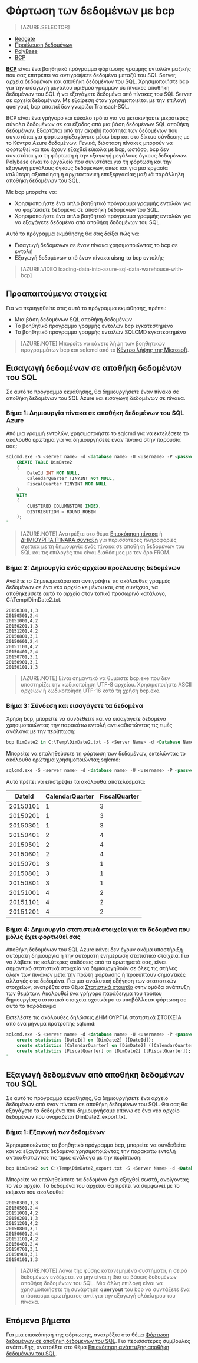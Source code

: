 <properties
   pageTitle="Χρήση bcp για τη φόρτωση δεδομένων στο SQL Data Warehouse | Microsoft Azure"
   description="Μάθετε τι bcp είναι και πώς να το χρησιμοποιήσετε για τα δεδομένα αποταμίευσης σενάρια."
   services="sql-data-warehouse"
   documentationCenter="NA"
   authors="twounder"
   manager="barbkess"
   editor=""/>

<tags
   ms.service="sql-data-warehouse"
   ms.devlang="NA"
   ms.topic="get-started-article"
   ms.tgt_pltfrm="NA"
   ms.workload="data-services"
   ms.date="10/10/2016"
   ms.author="mausher;barbkess;sonyama"/>


# <a name="load-data-with-bcp"></a>Φόρτωση των δεδομένων με bcp

> [AZURE.SELECTOR]
- [Redgate](sql-data-warehouse-load-with-redgate.md)  
- [Προέλευση δεδομένων](sql-data-warehouse-get-started-load-with-azure-data-factory.md)  
- [PolyBase](sql-data-warehouse-get-started-load-with-polybase.md)  
- [BCP](sql-data-warehouse-load-with-bcp.md)


**[BCP][]** είναι ένα βοηθητικό πρόγραμμα φόρτωσης γραμμής εντολών μαζικής που σας επιτρέπει να αντιγράψετε δεδομένα μεταξύ του SQL Server, αρχεία δεδομένων και αποθήκη δεδομένων του SQL. Χρησιμοποιήστε bcp για την εισαγωγή μεγάλου αριθμού γραμμών σε πίνακες αποθήκη δεδομένων του SQL ή να εξαγάγετε δεδομένα από πίνακες του SQL Server σε αρχεία δεδομένων. Με εξαίρεση όταν χρησιμοποιείται με την επιλογή queryout, bcp απαιτεί δεν γνωρίζει Transact-SQL.

BCP είναι ένα γρήγορο και εύκολο τρόπο για να μετακινήσετε μικρότερες σύνολα δεδομένων σε και έξοδος από μια βάση δεδομένων SQL αποθήκη δεδομένων. Εξαρτάται από την ακριβή ποσότητα των δεδομένων που συνιστάται για φόρτωση/εξαγάγετε μέσω bcp και στο δίκτυο σύνδεσης με το Κέντρο Azure δεδομένων.  Γενικά, διάσταση πίνακες μπορούν να φορτωθεί και που έχουν εξαχθεί εύκολα με bcp, ωστόσο, bcp δεν συνιστάται για τη φόρτωση ή την εξαγωγή μεγάλους όγκους δεδομένων.  Polybase είναι το εργαλείο που συνιστάται για τη φόρτωση και την εξαγωγή μεγάλους όγκους δεδομένων, όπως και για μια εργασία καλύτερη αξιοποίηση η αρχιτεκτονική επεξεργασίας μαζικά παράλληλη αποθήκη δεδομένων του SQL.

Με bcp μπορείτε να:

- Χρησιμοποιήστε ένα απλό βοηθητικό πρόγραμμα γραμμής εντολών για να φορτώσετε δεδομένα σε αποθήκη δεδομένων του SQL.
- Χρησιμοποιήστε ένα απλό βοηθητικό πρόγραμμα γραμμής εντολών για να εξαγάγετε δεδομένα από αποθήκη δεδομένων του SQL.

Αυτό το πρόγραμμα εκμάθησης θα σας δείξει πώς να:

- Εισαγωγή δεδομένων σε έναν πίνακα χρησιμοποιώντας το bcp σε εντολή
- Εξαγωγή δεδομένων από έναν πίνακα uisng το bcp εντολής

>[AZURE.VIDEO loading-data-into-azure-sql-data-warehouse-with-bcp]

## <a name="prerequisites"></a>Προαπαιτούμενα στοιχεία

Για να περιηγηθείτε στις αυτό το πρόγραμμα εκμάθησης, πρέπει:

- Μια βάση δεδομένων SQL αποθήκη δεδομένων
- Το βοηθητικό πρόγραμμα γραμμής εντολών bcp εγκατεστημένο
- Το βοηθητικό πρόγραμμα γραμμής εντολών SQLCMD εγκατεστημένο

>[AZURE.NOTE] Μπορείτε να κάνετε λήψη των βοηθητικών προγραμμάτων bcp και sqlcmd από το [Κέντρο λήψης της Microsoft][].

## <a name="import-data-into-sql-data-warehouse"></a>Εισαγωγή δεδομένων σε αποθήκη δεδομένων του SQL

Σε αυτό το πρόγραμμα εκμάθησης, θα δημιουργήσετε έναν πίνακα σε αποθήκη δεδομένων του SQL Azure και εισαγωγή δεδομένων σε πίνακα.

### <a name="step-1-create-a-table-in-azure-sql-data-warehouse"></a>Βήμα 1: Δημιουργία πίνακα σε αποθήκη δεδομένων του SQL Azure

Από μια γραμμή εντολών, χρησιμοποιήστε το sqlcmd για να εκτελέσετε το ακόλουθο ερώτημα για να δημιουργήσετε έναν πίνακα στην παρουσία σας:

```sql
sqlcmd.exe -S <server name> -d <database name> -U <username> -P <password> -I -Q "
    CREATE TABLE DimDate2
    (
        DateId INT NOT NULL,
        CalendarQuarter TINYINT NOT NULL,
        FiscalQuarter TINYINT NOT NULL
    )
    WITH
    (
        CLUSTERED COLUMNSTORE INDEX,
        DISTRIBUTION = ROUND_ROBIN
    );
"
```

>[AZURE.NOTE] Ανατρέξτε στο θέμα [Επισκόπηση πίνακα][] ή [ΔΗΜΙΟΥΡΓΊΑ ΠΊΝΑΚΑ σύνταξη][] για περισσότερες πληροφορίες σχετικά με τη δημιουργία ενός πίνακα σε αποθήκη δεδομένων του SQL και τις επιλογές που είναι διαθέσιμες με τον όρο FROM.

### <a name="step-2-create-a-source-data-file"></a>Βήμα 2: Δημιουργία ενός αρχείου προέλευσης δεδομένων

Ανοίξτε το Σημειωματάριο και αντιγράψτε τις ακόλουθες γραμμές δεδομένων σε ένα νέο αρχείο κειμένου και, στη συνέχεια, να αποθηκεύσετε αυτό το αρχείο στον τοπικό προσωρινό κατάλογο, C:\Temp\DimDate2.txt.

```
20150301,1,3
20150501,2,4
20151001,4,2
20150201,1,3
20151201,4,2
20150801,3,1
20150601,2,4
20151101,4,2
20150401,2,4
20150701,3,1
20150901,3,1
20150101,1,3
```

> [AZURE.NOTE] Είναι σημαντικό να θυμάστε bcp.exe που δεν υποστηρίζει την κωδικοποίηση UTF-8 αρχείου. Χρησιμοποιήστε ASCII αρχείων ή κωδικοποίηση UTF-16 κατά τη χρήση bcp.exe.

### <a name="step-3-connect-and-import-the-data"></a>Βήμα 3: Σύνδεση και εισαγάγετε τα δεδομένα
Χρήση bcp, μπορείτε να συνδεθείτε και να εισαγάγετε δεδομένα χρησιμοποιώντας την παρακάτω εντολή αντικαθιστώντας τις τιμές ανάλογα με την περίπτωση:

```sql
bcp DimDate2 in C:\Temp\DimDate2.txt -S <Server Name> -d <Database Name> -U <Username> -P <password> -q -c -t  ','
```

Μπορείτε να επαληθεύσετε τη φόρτωση των δεδομένων, εκτελώντας το ακόλουθο ερώτημα χρησιμοποιώντας sqlcmd:

```sql
sqlcmd.exe -S <server name> -d <database name> -U <username> -P <password> -I -Q "SELECT * FROM DimDate2 ORDER BY 1;"
```

Αυτό πρέπει να επιστρέψει τα ακόλουθα αποτελέσματα:

DateId |CalendarQuarter |FiscalQuarter
----------- |--------------- |-------------
20150101 |1 |3
20150201 |1 |3
20150301 |1 |3
20150401 |2 |4
20150501 |2 |4
20150601 |2 |4
20150701 |3 |1
20150801 |3 |1
20150801 |3 |1
20151001 |4 |2
20151101 |4 |2
20151201 |4 |2

### <a name="step-4-create-statistics-on-your-newly-loaded-data"></a>Βήμα 4: Δημιουργία στατιστικά στοιχεία για τα δεδομένα που μόλις έχει φορτωθεί σας

Αποθήκη δεδομένων του SQL Azure κάνει δεν έχουν ακόμα υποστήριξη αυτόματη δημιουργία ή την αυτόματη ενημέρωση στατιστικά στοιχεία. Για να λάβετε τις καλύτερες επιδόσεις από τα ερωτήματά σας, είναι σημαντικό στατιστικά στοιχεία να δημιουργηθούν σε όλες τις στήλες όλων των πινάκων μετά την πρώτη φόρτωσης ή προκύπτουν σημαντικές αλλαγές στα δεδομένα. Για μια αναλυτική εξήγηση των στατιστικών στοιχείων, ανατρέξτε στο θέμα [Στατιστικά στοιχεία][] στην ομάδα ανάπτυξη των θεμάτων. Ακολουθεί ένα γρήγορο παράδειγμα του τρόπου δημιουργίας στατιστικά στοιχεία σχετικά με το υποβάλλεται φόρτωση σε αυτό το παράδειγμα

Εκτελέστε τις ακόλουθες δηλώσεις ΔΗΜΙΟΥΡΓΊΑ στατιστικά ΣΤΟΙΧΕΊΑ από ένα μήνυμα προτροπής sqlcmd:

```sql
sqlcmd.exe -S <server name> -d <database name> -U <username> -P <password> -I -Q "
    create statistics [DateId] on [DimDate2] ([DateId]);
    create statistics [CalendarQuarter] on [DimDate2] ([CalendarQuarter]);
    create statistics [FiscalQuarter] on [DimDate2] ([FiscalQuarter]);
"
```

## <a name="export-data-from-sql-data-warehouse"></a>Εξαγωγή δεδομένων από αποθήκη δεδομένων του SQL
Σε αυτό το πρόγραμμα εκμάθησης, θα δημιουργήσετε ένα αρχείο δεδομένων από έναν πίνακα σε αποθήκη δεδομένων του SQL. Θα σας θα εξαγάγετε τα δεδομένα που δημιουργήσαμε επάνω σε ένα νέο αρχείο δεδομένων που ονομάζεται DimDate2_export.txt.

### <a name="step-1-export-the-data"></a>Βήμα 1: Εξαγωγή των δεδομένων

Χρησιμοποιώντας το βοηθητικό πρόγραμμα bcp, μπορείτε να συνδεθείτε και να εξαγάγετε δεδομένα χρησιμοποιώντας την παρακάτω εντολή αντικαθιστώντας τις τιμές ανάλογα με την περίπτωση:

```sql
bcp DimDate2 out C:\Temp\DimDate2_export.txt -S <Server Name> -d <Database Name> -U <Username> -P <password> -q -c -t ','
```
Μπορείτε να επαληθεύσετε τα δεδομένα έχει εξαχθεί σωστά, ανοίγοντας το νέο αρχείο. Τα δεδομένα του αρχείου θα πρέπει να συμφωνεί με το κείμενο που ακολουθεί:

```
20150301,1,3
20150501,2,4
20151001,4,2
20150201,1,3
20151201,4,2
20150801,3,1
20150601,2,4
20151101,4,2
20150401,2,4
20150701,3,1
20150901,3,1
20150101,1,3
```

>[AZURE.NOTE] Λόγω της φύσης κατανεμημένα συστήματα, η σειρά δεδομένων ενδέχεται να μην είναι η ίδια σε βάσεις δεδομένων αποθήκη δεδομένων του SQL. Μια άλλη επιλογή είναι να χρησιμοποιήσετε τη συνάρτηση **queryout** του bcp να συντάξετε ένα απόσπασμα ερωτήματος αντί για την εξαγωγή ολόκληρου του πίνακα.

## <a name="next-steps"></a>Επόμενα βήματα
Για μια επισκόπηση της φόρτωσης, ανατρέξτε στο θέμα [Φόρτωση δεδομένων σε αποθήκη δεδομένων του SQL][].
Για περισσότερες συμβουλές ανάπτυξης, ανατρέξτε στο θέμα [Επισκόπηση ανάπτυξης αποθήκη δεδομένων του SQL][].

<!--Image references-->

<!--Article references-->

[Φόρτωση δεδομένων σε αποθήκη δεδομένων του SQL]: ./sql-data-warehouse-overview-load.md
[Επισκόπηση ανάπτυξης αποθήκη δεδομένων του SQL]: ./sql-data-warehouse-overview-develop.md
[Επισκόπηση πίνακα]: ./sql-data-warehouse-tables-overview.md
[Στατιστικά στοιχεία]: ./sql-data-warehouse-tables-statistics.md

<!--MSDN references-->
[BCP]: https://msdn.microsoft.com/library/ms162802.aspx
[ΔΗΜΙΟΥΡΓΊΑ ΠΊΝΑΚΑ σύνταξη]: https://msdn.microsoft.com/library/mt203953.aspx

<!--Other Web references-->
[Κέντρο λήψης της Microsoft]: https://www.microsoft.com/download/details.aspx?id=36433
